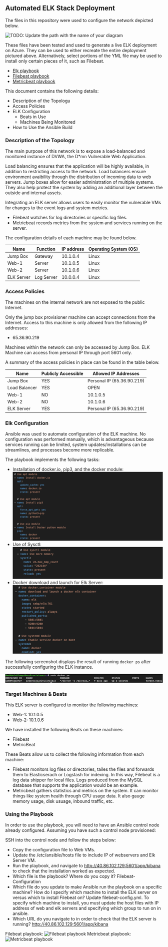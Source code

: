 ## Automated ELK Stack Deployment

The files in this repository were used to configure the network depicted below.

![TODO: Update the path with the name of your diagram](Images/diagram_filename.png)

These files have been tested and used to generate a live ELK deployment on Azure. They can be used to either recreate the entire deployment pictured above. Alternatively, select portions of the YML file may be used to install only certain pieces of it, such as Filebeat.

 - [Elk playbook](./Playbooks/elkplaybook.yml)
 - [Filebeat playbook](./Playbooks/filebeat-playbook.yml)
 - [Metricbeat playbook](./Playbooks/metricbeat-playbook.yml)

This document contains the following details:
- Description of the Topologu
- Access Policies
- ELK Configuration
  - Beats in Use
  - Machines Being Monitored
- How to Use the Ansible Build


### Description of the Topology

The main purpose of this network is to expose a load-balanced and monitored instance of DVWA, the D*mn Vulnerable Web Application.

Load balancing ensures that the application will be highly available, in addition to restricting access to the network. Load balancers ensure environment avaibility through the distribution of incoming data to web servers. Jump boxes allow for easier administration of multiple systems. They also help protect the system by adding an additional layer between the outside and internal assets.

Integrating an ELK server allows users to easily monitor the vulnerable VMs for changes to the event logs and system metrics.
- Filebeat watches for log directories or specific log files.
- Metricbeat records metrics from the system and services running on the server.

The configuration details of each machine may be found below.

| Name       | Function   | IP address | Operating System (OS) |
|------------|------------|------------|-----------------------|
| Jump Box   | Gateway    | 10.1.0.4   | Linux                 |
| Web-1      | Server     | 10.1.0.5   | Linux                 |
| Web-2      | Server     | 10.1.0.6   | Linux                 |
| ELK Server | Log Server | 10.0.0.4   | Linux                 |

### Access Policies

The machines on the internal network are not exposed to the public Internet. 

Only the jump box provisioner machine can accept connections from the Internet. Access to this machine is only allowed from the following IP addresses:
- 65.36.90.219

Machines within the network can only be accessed by Jump Box.
ELK Machine can access from personal IP through port 5601 only.

A summary of the access policies in place can be found in the table below.

| Name          | Publicly Accessible | Allowed IP Addresses       |
|---------------|---------------------|----------------------------|
| Jump Box      | YES                 | Personal IP (65.36.90.219) |
| Load Balancer | YES                 | OPEN                       |
| Web-1         | NO                  | 10.1.0.5                   |
| Web-2         | NO                  | 10.1.0.6                   |
| ELK Server    | YES                 | Personal IP (65.36.90.219) |

### Elk Configuration

Ansible was used to automate configuration of the ELK machine. No configuration was performed manually, which is advantageous because services running can be limited, system updates/installations can be streamlines, and processes become more replicable.

The playbook implements the following tasks:
- Installation of docker.io, pip3, and the docker module: 
![Docker Output](Images/Docker.io.png)
- Use of Sysctl: 
![Sysctl](Images/Systemctl.png)
- Docker download and launch for Elk Server:
![Elk Server](Images/Launch-Docker.png)

The following screenshot displays the result of running `docker ps` after successfully configuring the ELK instance.

![docker ps output](Images/Docker-PS.png)

### Target Machines & Beats
This ELK server is configured to monitor the following machines:
- Web-1: 10.1.0.5
- Web-2: 10.1.0.6

We have installed the following Beats on these machines:
- Filebeat
- MetricBeat

These Beats allow us to collect the following information from each machine:
- Filebeat monitors log files or directories, tailes the files and forwards them to Elasticserach or Logstash for indexing. In this way, Filebeat is a log data shipper for local files. Logs produced from the MySQL database that supports the application would be an example.
- Metricbeat gathers statistics and metrics on the system. It can monitor things like system health through CPU usage data. It also gauge memory usage, disk usuage, inbound traffic, etc.

### Using the Playbook
In order to use the playbook, you will need to have an Ansible control node already configured. Assuming you have such a control node provisioned: 

SSH into the control node and follow the steps below:
- Copy the configuration file to Web VMs.
- Update the /etc/ansible/hosts file to include IP of webservers and Elk Server VM.
- Run the playbook, and navigate to http://40.86.102.129:5601/app/kibana to check that the installation worked as expected.
- Which file is the playbook? Where do you copy it? Filebeat-Configuration
- Which file do you update to make Ansible run the playbook on a specific machine? How do I specify which machine to install the ELK server on versus which to install Filebeat on? Update filebeat-config.yml. To specify which machine to install, you must update the host files with IP address of web and elk servers and specifying which group to run on in ansible.
- Which URL do you navigate to in order to check that the ELK server is running? http://40.86.102.129:5601/app/kibana

Filebeat playbook:
![Filebeat playbook](./Playbooks/filebeat-playbook.yml)
Metricbeat playbook:
![Metricbeat playbook](./Playbooks/metricbeat-playbook.yml)

